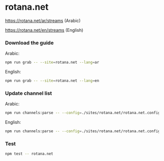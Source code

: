 # rotana.net

https://rotana.net/ar/streams (Arabic)

https://rotana.net/en/streams (English)

### Download the guide

Arabic:

```sh
npm run grab -- --site=rotana.net --lang=ar
```

English:

```sh
npm run grab -- --site=rotana.net --lang=en
```

### Update channel list

Arabic:

```sh
npm run channels:parse -- --config=./sites/rotana.net/rotana.net.config.js --output=./sites/rotana.net/rotana.net_ar.channels.xml --set=lang:ar
```

English:

```sh
npm run channels:parse -- --config=./sites/rotana.net/rotana.net.config.js --output=./sites/rotana.net/rotana.net_en.channels.xml --set=lang:en
```

### Test

```sh
npm test -- rotana.net
```
